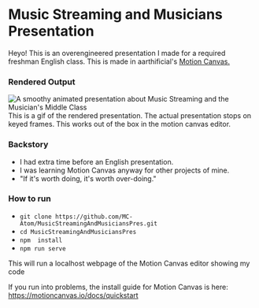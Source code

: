 # Music Streaming and Musicians Presentation

Heyo! This is an overengineered presentation I made for a required freshman English class. This is made in aarthificial's [Motion Canvas.](https://github.com/motion-canvas/motion-canvas)

### Rendered Output
![A smoothy animated presentation about Music Streaming and the Musician's Middle Class](output/PresentationFinal.gif)
This is a gif of the rendered presentation. The actual presentation stops on keyed frames. This works out of the box in the motion canvas editor.

### Backstory
* I had extra time before an English presentation. 
* I was learning Motion Canvas anyway for other projects of mine. 
* "If it's worth doing, it's worth over-doing." 

### How to run

* `git clone https://github.com/MC-Atom/MusicStreamingAndMusiciansPres.git`
* `cd MusicStreamingAndMusiciansPres`
* `npm  install`
* `npm run serve`

This will run a localhost webpage of the Motion Canvas editor showing my code

If you run into problems, the install guide for Motion Canvas is here: https://motioncanvas.io/docs/quickstart
